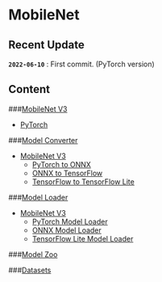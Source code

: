 
# MobileNet

## Recent Update

**`2022-06-10`** : First commit. (PyTorch version)


##
## Content

###[MobileNet V3](./mobilenet_v3)
- [PyTorch](./mobilenet_v3/pytorch)


###[Model Converter](./tools/model_converter)
* [MobileNet V3]()
  * [PyTorch to ONNX](./tools/model_converter/mobilenet_v3_pytorch_to_onnx_converter.py)
  * [ONNX to TensorFlow](./tools/model_converter/mobilenet_v3_onnx_to_tensorflow_converter.py)
  * [TensorFlow to TensorFlow Lite](./tools/model_converter/mobilenet_v3_tensorflow_to_tensorflowlite_convert.py)


###[Model Loader](./tools/model_loader)
* [MobileNet V3]()
  * [PyTorch Model Loader](./tools/model_loader/mobilenet_v3_pytorch_model_loader.py)
  * [ONNX Model Loader](./tools/model_loader/mobilenet_v3_onnx_model_loader.py)
  * [TensorFlow Lite Model Loader](./tools/model_loader/mobilenet_v3_tensorflow_lite_model_loader.py)
    

###[Model Zoo](./models_zoo)


###[Datasets](./datasets)